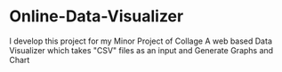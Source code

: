 # Online-Data-Visualizer
I develop this project for my Minor Project of Collage A web based Data Visualizer which takes "CSV" files as an input and Generate Graphs and Chart
